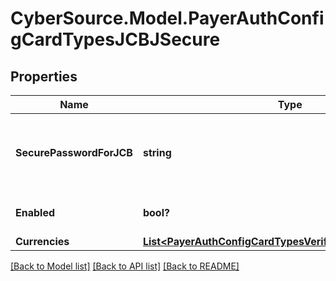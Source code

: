# CyberSource.Model.PayerAuthConfigCardTypesJCBJSecure
## Properties

Name | Type | Description | Notes
------------ | ------------- | ------------- | -------------
**SecurePasswordForJCB** | **string** | JSecure currency password for Japan Credit Bureau | [optional] 
**Enabled** | **bool?** |  | [optional] [default to true]
**Currencies** | [**List&lt;PayerAuthConfigCardTypesVerifiedByVisaCurrencies&gt;**](PayerAuthConfigCardTypesVerifiedByVisaCurrencies.md) |  | [optional] 

[[Back to Model list]](../README.md#documentation-for-models) [[Back to API list]](../README.md#documentation-for-api-endpoints) [[Back to README]](../README.md)


